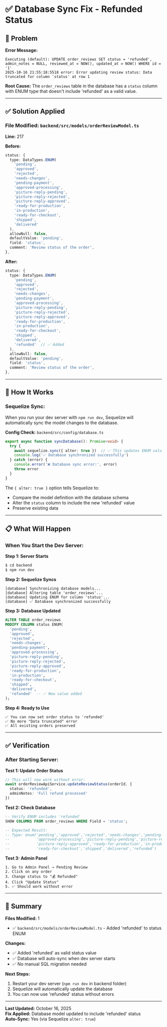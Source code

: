 # ✅ Database Sync Fix - Refunded Status

## 🔧 Problem

**Error Message:**
```
Executing (default): UPDATE order_reviews SET status = 'refunded', admin_notes = NULL, reviewed_at = NOW(), updated_at = NOW() WHERE id = '1'
2025-10-16 21:55:18:5518 error: Error updating review status: Data truncated for column 'status' at row 1
```

**Root Cause:**
The `order_reviews` table in the database has a `status` column with ENUM type that doesn't include 'refunded' as a valid value.

---

## ✅ Solution Applied

### **File Modified:** `backend/src/models/orderReviewModel.ts`
**Line:** 217

**Before:**
```typescript
status: {
  type: DataTypes.ENUM(
    'pending', 
    'approved', 
    'rejected', 
    'needs-changes', 
    'pending-payment', 
    'approved-processing', 
    'picture-reply-pending', 
    'picture-reply-rejected', 
    'picture-reply-approved', 
    'ready-for-production', 
    'in-production', 
    'ready-for-checkout', 
    'shipped', 
    'delivered'
  ),
  allowNull: false,
  defaultValue: 'pending',
  field: 'status',
  comment: 'Review status of the order',
},
```

**After:**
```typescript
status: {
  type: DataTypes.ENUM(
    'pending', 
    'approved', 
    'rejected', 
    'needs-changes', 
    'pending-payment', 
    'approved-processing', 
    'picture-reply-pending', 
    'picture-reply-rejected', 
    'picture-reply-approved', 
    'ready-for-production', 
    'in-production', 
    'ready-for-checkout', 
    'shipped', 
    'delivered', 
    'refunded'  // ✅ Added
  ),
  allowNull: false,
  defaultValue: 'pending',
  field: 'status',
  comment: 'Review status of the order',
},
```

---

## 🔄 How It Works

### **Sequelize Sync:**
When you run your dev server with `npm run dev`, Sequelize will automatically sync the model changes to the database.

**Config Check:** `backend/src/config/database.ts`
```typescript
export async function syncDatabase(): Promise<void> {
  try {
    await sequelize.sync({ alter: true })  // ✅ This updates ENUM values
    console.log('✅ Database synchronized successfully')
  } catch (error) {
    console.error('❌ Database sync error:', error)
    throw error
  }
}
```

The `{ alter: true }` option tells Sequelize to:
- Compare the model definition with the database schema
- Alter the `status` column to include the new 'refunded' value
- Preserve existing data

---

## 📋 What Will Happen

### **When You Start the Dev Server:**

**Step 1: Server Starts**
```bash
$ cd backend
$ npm run dev
```

**Step 2: Sequelize Syncs**
```
[database] Synchronizing database models...
[database] Altering table 'order_reviews'...
[database] Updating ENUM for column 'status'...
[database] ✅ Database synchronized successfully
```

**Step 3: Database Updated**
```sql
ALTER TABLE order_reviews 
MODIFY COLUMN status ENUM(
  'pending',
  'approved',
  'rejected',
  'needs-changes',
  'pending-payment',
  'approved-processing',
  'picture-reply-pending',
  'picture-reply-rejected',
  'picture-reply-approved',
  'ready-for-production',
  'in-production',
  'ready-for-checkout',
  'shipped',
  'delivered',
  'refunded'  -- ✅ New value added
);
```

**Step 4: Ready to Use**
```
✅ You can now set order status to 'refunded'
✅ No more "Data truncated" error
✅ All existing orders preserved
```

---

## ✅ Verification

### **After Starting Server:**

**Test 1: Update Order Status**
```typescript
// This will now work without error:
await orderReviewApiService.updateReviewStatus(orderId, {
  status: 'refunded',
  adminNotes: 'Full refund processed'
})
```

**Test 2: Check Database**
```sql
-- Verify ENUM includes 'refunded'
SHOW COLUMNS FROM order_reviews WHERE Field = 'status';

-- Expected Result:
-- Type: enum('pending','approved','rejected','needs-changes','pending-payment',
--            'approved-processing','picture-reply-pending','picture-reply-rejected',
--            'picture-reply-approved','ready-for-production','in-production',
--            'ready-for-checkout','shipped','delivered','refunded')
```

**Test 3: Admin Panel**
```
1. Go to Admin Panel → Pending Review
2. Click on any order
3. Change status to "💰 Refunded"
4. Click "Update Status"
5. ✅ Should work without error
```

---

## 🎯 Summary

**Files Modified:** 1
- ✅ `backend/src/models/orderReviewModel.ts` - Added 'refunded' to status ENUM

**Changes:**
- ✅ Added 'refunded' as valid status value
- ✅ Database will auto-sync when dev server starts
- ✅ No manual SQL migration needed

**Next Steps:**
1. Restart your dev server (`npm run dev` in backend folder)
2. Sequelize will automatically update the database
3. You can now use 'refunded' status without errors

---

**Last Updated:** October 16, 2025  
**Fix Applied:** Database model updated to include 'refunded' status  
**Auto-Sync:** Yes (via Sequelize `alter: true`)

